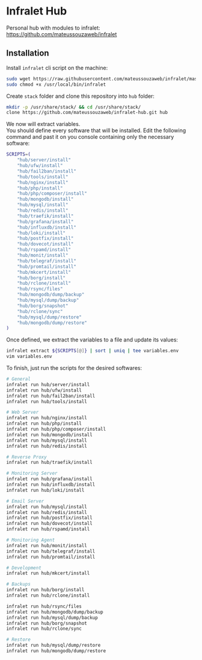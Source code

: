 # Infralet Hub

Personal hub with modules to infralet: \
<https://github.com/mateussouzaweb/infralet>

## Installation

Install ``infralet`` cli script on the machine:

```bash
sudo wget https://raw.githubusercontent.com/mateussouzaweb/infralet/master/infralet.sh -O /usr/local/bin/infralet
sudo chmod +x /usr/local/bin/infralet
```

Create ``stack`` folder and clone this repository into ``hub`` folder:

```bash
mkdir -p /usr/share/stack/ && cd /usr/share/stack/
clone https://github.com/mateussouzaweb/infralet-hub.git hub
```

We now will extract variables. \
You should define every software that will be installed. Edit the following command and past it on you console containing only the necessary software:

```bash
SCRIPTS=(
    "hub/server/install"
    "hub/ufw/install"
    "hub/fail2ban/install"
    "hub/tools/install"
    "hub/nginx/install"
    "hub/php/install"
    "hub/php/composer/install"
    "hub/mongodb/install"
    "hub/mysql/install"
    "hub/redis/install"
    "hub/traefik/install"
    "hub/grafana/install"
    "hub/influxdb/install"
    "hub/loki/install"
    "hub/postfix/install"
    "hub/dovecot/install"
    "hub/rspamd/install"
    "hub/monit/install"
    "hub/telegraf/install"
    "hub/promtail/install"
    "hub/mkcert/install"
    "hub/borg/install"
    "hub/rclone/install"
    "hub/rsync/files"
    "hub/mongodb/dump/backup"
    "hub/mysql/dump/backup"
    "hub/borg/snapshot"
    "hub/rclone/sync"
    "hub/mysql/dump/restore"
    "hub/mongodb/dump/restore"
)
```

Once defined, we extract the variables to a file and update its values:

```bash
infralet extract ${SCRIPTS[@]} | sort | uniq | tee variables.env
vim variables.env
```

To finish, just run the scripts for the desired softwares:

```bash
# General
infralet run hub/server/install
infralet run hub/ufw/install
infralet run hub/fail2ban/install
infralet run hub/tools/install

# Web Server
infralet run hub/nginx/install
infralet run hub/php/install
infralet run hub/php/composer/install
infralet run hub/mongodb/install
infralet run hub/mysql/install
infralet run hub/redis/install

# Reverse Proxy
infralet run hub/traefik/install

# Monitoring Server
infralet run hub/grafana/install
infralet run hub/influxdb/install
infralet run hub/loki/install

# Email Server
infralet run hub/mysql/install
infralet run hub/redis/install
infralet run hub/postfix/install
infralet run hub/dovecot/install
infralet run hub/rspamd/install

# Monitoring Agent
infralet run hub/monit/install
infralet run hub/telegraf/install
infralet run hub/promtail/install

# Development
infralet run hub/mkcert/install

# Backups
infralet run hub/borg/install
infralet run hub/rclone/install

infralet run hub/rsync/files
infralet run hub/mongodb/dump/backup
infralet run hub/mysql/dump/backup
infralet run hub/borg/snapshot
infralet run hub/rclone/sync

# Restore
infralet run hub/mysql/dump/restore
infralet run hub/mongodb/dump/restore
```
